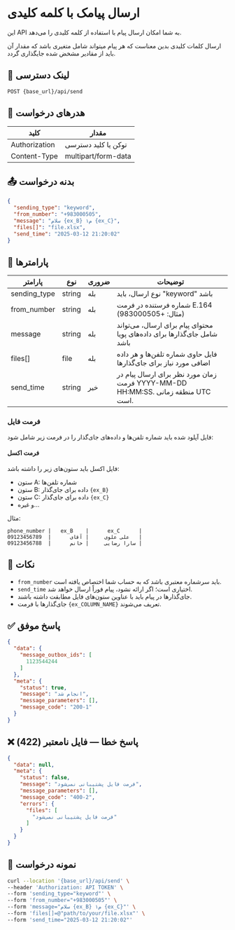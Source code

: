# ارسال پیامک با کلمه کلیدی

این API به شما امکان ارسال پیام با استفاده از کلمه کلیدی را می‌دهد.

ارسال کلمات کلیدی بدین معناست که هر پیام میتواند شامل متغیری باشد که مقدار آن باید از مقادیر مشخض شده جایگذاری گردد.

## 📍 لینک دسترسی

```
POST {base_url}/api/send
```

## 🧾 هدرهای درخواست

| کلید          | مقدار               |
|---------------|---------------------|
| Authorization | توکن یا کلید دسترسی |
| Content-Type  | multipart/form-data |

## 📤 بدنه درخواست

```json
{
  "sending_type": "keyword",
  "from_number": "+983000505",
  "message": "سلام {ex_B} م۱ {ex_C}",
  "files[]": "file.xlsx",
  "send_time": "2025-03-12 21:20:02"
}
```

## 📝 پارامترها

| پارامتر      | نوع    | ضروری | توضیحات                                                                         |
|--------------|--------|-------|---------------------------------------------------------------------------------|
| sending_type | string | بله   | نوع ارسال، باید "keyword" باشد                                                  |
| from_number  | string | بله   | شماره فرستنده در فرمت E.164 (مثال: +983000505)                                  |
| message      | string | بله   | محتوای پیام برای ارسال، می‌تواند شامل جای‌گذارها برای داده‌های پویا باشد        |
| files[]      | file   | بله   | فایل حاوی شماره تلفن‌ها و هر داده اضافی مورد نیاز برای جای‌گذارها               |
| send_time    | string | خیر   | زمان مورد نظر برای ارسال پیام در فرمت YYYY-MM-DD HH:MM:SS. منطقه زمانی UTC است. |

### فرمت فایل

فایل آپلود شده باید شماره تلفن‌ها و داده‌های جای‌گذار را در فرمت زیر شامل شود:

#### فرمت اکسل

فایل اکسل باید ستون‌های زیر را داشته باشد:

- ستون A: شماره تلفن‌ها
- ستون B: داده برای جای‌گذار `{ex_B}`
- ستون C: داده برای جای‌گذار `{ex_C}`
- و غیره...

مثال:

```
phone_number |   ex_B    |      ex_C      |
09123456789  |      علی علوی     | آقای   |
09123456788  |      سارا رضایی     | خانم |
```

## 📝 نکات

- `from_number` باید سرشماره معتبری باشد که به حساب شما اختصاص یافته است.
- `send_time` اختیاری است؛ اگر ارائه نشود، پیام فوراً ارسال خواهد شد.
- جای‌گذارها در پیام باید با عناوین ستون‌های فایل مطابقت داشته باشند.
- جای‌گذارها با فرمت `{ex_COLUMN_NAME}` تعریف می‌شوند.

## ✅ پاسخ موفق

```json
{
  "data": {
    "message_outbox_ids": [
      1123544244
    ]
  },
  "meta": {
    "status": true,
    "message": "انجام شد",
    "message_parameters": [],
    "message_code": "200-1"
  }
}
```

## ❌ پاسخ خطا — فایل نامعتبر (422)

```json
{
  "data": null,
  "meta": {
    "status": false,
    "message": "فرمت فایل پشتیبانی نمی‌شود",
    "message_parameters": [],
    "message_code": "400-2",
    "errors": {
      "files": [
        "فرمت فایل پشتیبانی نمی‌شود"
      ]
    }
  }
}
```

## 🧪 نمونه درخواست

```bash
curl --location '{base_url}/api/send' \
--header 'Authorization: API TOKEN' \
--form 'sending_type="keyword"' \
--form 'from_number="+983000505"' \
--form 'message="سلام {ex_B} م۱ {ex_C}"' \
--form 'files[]=@"path/to/your/file.xlsx"' \
--form 'send_time="2025-03-12 21:20:02"'
```
